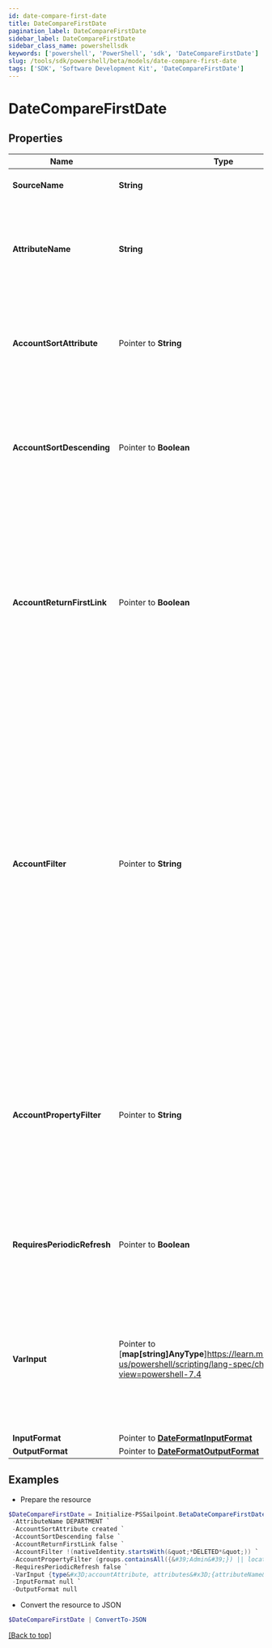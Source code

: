 ```yaml
---
id: date-compare-first-date
title: DateCompareFirstDate
pagination_label: DateCompareFirstDate
sidebar_label: DateCompareFirstDate
sidebar_class_name: powershellsdk
keywords: ['powershell', 'PowerShell', 'sdk', 'DateCompareFirstDate'] 
slug: /tools/sdk/powershell/beta/models/date-compare-first-date
tags: ['SDK', 'Software Development Kit', 'DateCompareFirstDate']
---
```



# DateCompareFirstDate

## Properties

Name | Type | Description | Notes
------------ | ------------- | ------------- | -------------
**SourceName** |  **String** | A reference to the source to search for the account | [required]
**AttributeName** |  **String** | The name of the attribute on the account to return. This should match the name of the account attribute name visible in the user interface, or on the source schema. | [required]
**AccountSortAttribute** |  Pointer to **String** | The value of this configuration is a string name of the attribute to use when determining the ordering of returned accounts when there are multiple entries | [optional] [default to "created"]
**AccountSortDescending** |  Pointer to **Boolean** | The value of this configuration is a boolean (true/false). Controls the order of the sort when there are multiple accounts. If not defined, the transform will default to false (ascending order) | [optional] [default to $false]
**AccountReturnFirstLink** |  Pointer to **Boolean** | The value of this configuration is a boolean (true/false). Controls which account to source a value from for an attribute.  If this flag is set to true, the transform returns the value from the first account in the list, even if it is null. If it is set to false, the transform returns the first non-null value. If not defined, the transform will default to false | [optional] [default to $false]
**AccountFilter** |  Pointer to **String** | This expression queries the database to narrow search results. The value of this configuration is a sailpoint.object.Filter expression and used when searching against the database.  The default filter will always include the source and identity, and any subsequent expressions will be combined in an AND operation to the existing search criteria. Only certain searchable attributes are available:  - `nativeIdentity` - the Account ID  - `displayName` - the Account Name  - `entitlements` - a boolean value to determine if the account has entitlements | [optional] 
**AccountPropertyFilter** |  Pointer to **String** | This expression is used to search and filter accounts in memory. The value of this configuration is a sailpoint.object.Filter expression and used when searching against the returned resultset.  All account attributes are available for filtering as this operation is performed in memory. | [optional] 
**RequiresPeriodicRefresh** |  Pointer to **Boolean** | A value that indicates whether the transform logic should be re-evaluated every evening as part of the identity refresh process | [optional] [default to $false]
**VarInput** |  Pointer to [**map[string]AnyType**]https://learn.microsoft.com/en-us/powershell/scripting/lang-spec/chapter-04?view=powershell-7.4 | This is an optional attribute that can explicitly define the input data which will be fed into the transform logic. If input is not provided, the transform will take its input from the source and attribute combination configured via the UI. | [optional] 
**InputFormat** |  Pointer to [**DateFormatInputFormat**](date-format-input-format) |  | [optional] 
**OutputFormat** |  Pointer to [**DateFormatOutputFormat**](date-format-output-format) |  | [optional] 

## Examples

- Prepare the resource
```powershell
$DateCompareFirstDate = Initialize-PSSailpoint.BetaDateCompareFirstDate  -SourceName Workday `
 -AttributeName DEPARTMENT `
 -AccountSortAttribute created `
 -AccountSortDescending false `
 -AccountReturnFirstLink false `
 -AccountFilter !(nativeIdentity.startsWith(&quot;*DELETED*&quot;)) `
 -AccountPropertyFilter (groups.containsAll({&#39;Admin&#39;}) || location &#x3D;&#x3D; &#39;Austin&#39;) `
 -RequiresPeriodicRefresh false `
 -VarInput {type&#x3D;accountAttribute, attributes&#x3D;{attributeName&#x3D;first_name, sourceName&#x3D;Source}} `
 -InputFormat null `
 -OutputFormat null
```

- Convert the resource to JSON
```powershell
$DateCompareFirstDate | ConvertTo-JSON
```


[[Back to top]](#) 

